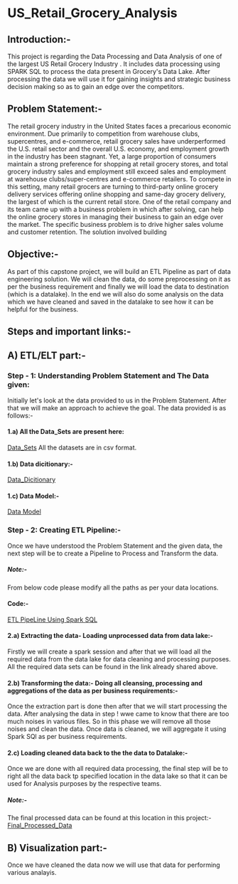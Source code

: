 # US_Retail_Grocery_Analysis
## Introduction:-
This project is regarding the Data Processing and Data Analysis of one of the largest US Retail Grocery Industry  . It includes data processing using SPARK SQL to process the data present in Grocery's Data Lake. After processing the data we will use it for gaining insights and strategic business decision making so as to gain an edge over the competitors.

## Problem Statement:-
The retail grocery industry in the United States faces a precarious economic environment. Due primarily to competition from warehouse clubs, supercentres, and e-commerce, retail grocery sales have underperformed the U.S. retail sector and the overall U.S. economy, and employment growth in the industry has been stagnant. Yet, a large proportion of consumers maintain a strong preference for shopping at retail grocery stores, and total grocery industry sales and employment still exceed sales and employment at warehouse clubs/super-centres and e-commerce retailers. To compete in this setting, many retail grocers are turning to third-party online grocery delivery services offering online shopping and same-day grocery delivery, the largest of which is the current retail store.
One of the retail company and its team came up with a business problem in which after solving, can help the online grocery stores in managing their business to gain an edge over the market. The specific business problem is to drive higher sales volume and customer retention. The solution involved building

## Objective:-
As part of this capstone project, we will build an ETL Pipeline as part of data engineering solution. We will clean the data, do some preprocessing on it as per the business requirement and finally we will load the data to destination (which is a datalake). In the end we will also do some analysis on the data which we have cleaned and saved in the datalake to see how it can be helpful for the business.

## Steps and important links:-

## A) ETL/ELT part:-

### Step - 1: Understanding Problem Statement and The Data given:
Initially let's look at the data provided to us in the Problem Statement. After that we will make an approach to achieve the goal. The data provided is as follows:-
#### 1.a) All the Data_Sets are present here:
   [Data_Sets](https://github.com/AnkushSharma97/US_Retail_Grocery_Analysis/tree/main/Project/Data_sets)
   All the datasets are in csv format.
 
#### 1.b) Data dicitionary:-
   [Data_Dicitionary](https://github.com/AnkushSharma97/US_Retail_Grocery_Analysis/tree/main/Data%20Dicitionary)
  
#### 1.c) Data Model:-
  [Data Model](https://github.com/AnkushSharma97/US_Retail_Grocery_Analysis/blob/main/Data%20Dicitionary/DataModel.PNG)
  
### Step - 2: Creating ETL Pipeline:-
Once we have understood the Problem Statement and the given data, the next step will be to create a Pipeline to Process and Transform the data.
##### Note:- 
From below code please modify all the paths as per your data locations.

#### Code:-
[ETL PipeLine Using Spark SQL](https://github.com/AnkushSharma97/US_Retail_Grocery_Analysis/blob/main/Project/Retail_store_etl_pipeline.ipynb)

#### 2.a) Extracting the data- Loading  unprocessed data from data lake:-
Firstly we will create a spark session and after that we will load all the required data from the data lake for data cleaning and  processing purposes.
All the required data sets can be found in the link already shared above.

#### 2.b) Transforming the data:- Doing all cleansing, processing and aggregations of the data as per business requirements:-
Once the extraction part is done then after that we will start processing the data. 
After analysing the data in step ! wwe came to know that there are too much noises in various files. So in this phase we will remove all those noises and clean the data.
Once data is cleaned, we will aggregate it using Spark SQl as per business requirements.

#### 2.c) Loading cleaned data back to the the data to Datalake:-
Once we are done with all required data processing, the final step will be to right all the data back tp specified location in the data lake so that it can be used for
Analysis purposes by the respective teams.
##### Note:-
The final processed data can be found at this location in this project:- [Final_Processed_Data](https://github.com/AnkushSharma97/US_Retail_Grocery_Analysis/tree/main/Project/Data_sets/output)

## B) Visualization part:-
Once we have cleaned the data now we will use that data for performing various analayis. 






